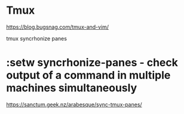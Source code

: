 # Tmux

https://blog.bugsnag.com/tmux-and-vim/

tmux syncrhonize panes

# :setw syncrhonize-panes  - check output of a command in multiple machines simultaneously

https://sanctum.geek.nz/arabesque/sync-tmux-panes/
